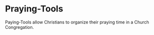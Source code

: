 Praying-Tools
=============

Paying-Tools allow Christians to organize their praying time in a Church Congregation.
